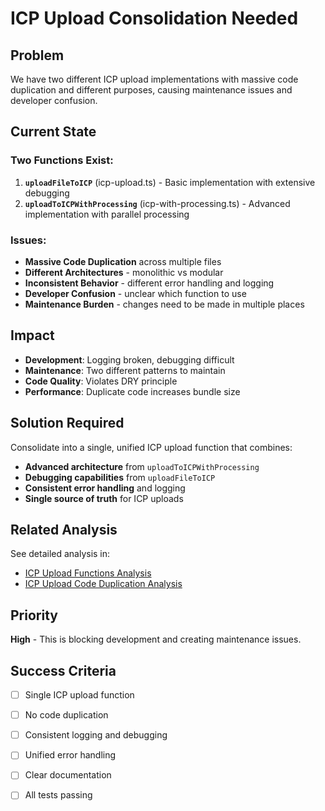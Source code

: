 # ICP Upload Consolidation Needed

## Problem

We have two different ICP upload implementations with massive code duplication and different purposes, causing maintenance issues and developer confusion.

## Current State

### Two Functions Exist:

1. **`uploadFileToICP`** (icp-upload.ts) - Basic implementation with extensive debugging
2. **`uploadToICPWithProcessing`** (icp-with-processing.ts) - Advanced implementation with parallel processing

### Issues:

- **Massive Code Duplication** across multiple files
- **Different Architectures** - monolithic vs modular
- **Inconsistent Behavior** - different error handling and logging
- **Developer Confusion** - unclear which function to use
- **Maintenance Burden** - changes need to be made in multiple places

## Impact

- **Development**: Logging broken, debugging difficult
- **Maintenance**: Two different patterns to maintain
- **Code Quality**: Violates DRY principle
- **Performance**: Duplicate code increases bundle size

## Solution Required

Consolidate into a single, unified ICP upload function that combines:

- **Advanced architecture** from `uploadToICPWithProcessing`
- **Debugging capabilities** from `uploadFileToICP`
- **Consistent error handling** and logging
- **Single source of truth** for ICP uploads

## Related Analysis

See detailed analysis in:

- [ICP Upload Functions Analysis](./icp-upload-functions-analysis.md)
- [ICP Upload Code Duplication Analysis](./icp-upload-code-duplication-analysis.md)

## Priority

**High** - This is blocking development and creating maintenance issues.

## Success Criteria

- [ ] Single ICP upload function
- [ ] No code duplication
- [ ] Consistent logging and debugging
- [ ] Unified error handling
- [ ] Clear documentation
- [ ] All tests passing

